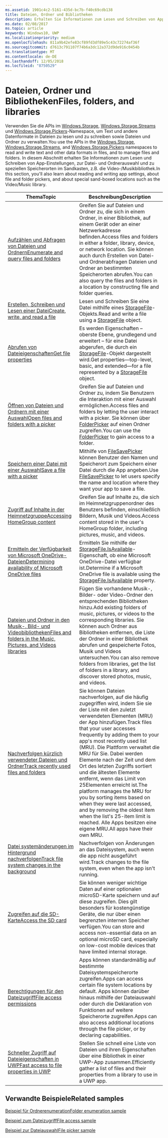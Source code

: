 ```yaml
---
ms.assetid: 1901c4c2-5161-435d-bc7b-f40c69cdb138
title: Dateien, Ordner und Bibliotheken
description: Erhalten Sie Informationen zum Lesen und Schreiben von App-Einstellungen, zur Datei- und Ordnerauswahl und zu speziellen Speicherorten im Sandkasten, z.B. die Video-/Musikbibliothek.
ms.date: 02/08/2017
ms.topic: article
keywords: Windows10, UWP
ms.localizationpriority: medium
ms.openlocfilehash: 811a9b42efe83cf89fd3df89e5c43c72274af36f
ms.sourcegitcommit: d7613c791107f74b6a3dc12a372d9de916c0454b
ms.translationtype: MT
ms.contentlocale: de-DE
ms.lasthandoff: 12/05/2018
ms.locfileid: "8750529"
---
```

 # <a name="files-folders-and-libraries"></a><span data-ttu-id="e7e33-104">Dateien, Ordner und Bibliotheken</span><span class="sxs-lookup"><span data-stu-id="e7e33-104">Files, folders, and libraries</span></span>


<span data-ttu-id="e7e33-105">Verwenden Sie die APIs im [Windows.Storage](https://msdn.microsoft.com/library/windows/apps/br227346), [Windows.Storage.Streams](https://msdn.microsoft.com/library/windows/apps/br241791) und [Windows.Storage.Pickers](https://msdn.microsoft.com/library/windows/apps/br207928)-Namespace, um Text und andere Datenformate in Dateien zu lesen und zu schreiben sowie Dateien und Ordner zu verwalten.</span><span class="sxs-lookup"><span data-stu-id="e7e33-105">You use the APIs in the [Windows.Storage](https://msdn.microsoft.com/library/windows/apps/br227346), [Windows.Storage.Streams](https://msdn.microsoft.com/library/windows/apps/br241791), and [Windows.Storage.Pickers](https://msdn.microsoft.com/library/windows/apps/br207928) namespaces to read and write text and other data formats in files, and to manage files and folders.</span></span> <span data-ttu-id="e7e33-106">In diesem Abschnitt erhalten Sie Informationen zum Lesen und Schreiben von App-Einstellungen, zur Datei- und Ordnerauswahl und zu speziellen Speicherorten im Sandkasten, z.B. die Video-/Musikbibliothek.</span><span class="sxs-lookup"><span data-stu-id="e7e33-106">In this section, you'll also learn about reading and writing app settings, about file and folder pickers, and about special sand-boxed locations such as the Video/Music library.</span></span>

| <span data-ttu-id="e7e33-107">Thema</span><span class="sxs-lookup"><span data-stu-id="e7e33-107">Topic</span></span> | <span data-ttu-id="e7e33-108">Beschreibung</span><span class="sxs-lookup"><span data-stu-id="e7e33-108">Description</span></span>  |
|-------|--------------|
| [<span data-ttu-id="e7e33-109">Aufzählen und Abfragen von Dateien und Ordnern</span><span class="sxs-lookup"><span data-stu-id="e7e33-109">Enumerate and query files and folders</span></span>](quickstart-listing-files-and-folders.md) | <span data-ttu-id="e7e33-110">Greifen Sie auf Dateien und Ordner zu, die sich in einem Ordner, in einer Bibliothek, auf einem Gerät oder an einer Netzwerkadresse befinden.</span><span class="sxs-lookup"><span data-stu-id="e7e33-110">Access files and folders in either a folder, library, device, or network   location.</span></span> <span data-ttu-id="e7e33-111">Sie können auch durch Erstellen von Datei- und Ordnerabfragen Dateien und Ordner an bestimmten Speicherorten abrufen.</span><span class="sxs-lookup"><span data-stu-id="e7e33-111">You can also query the files and folders in a location by constructing file and folder queries.</span></span> |
| [<span data-ttu-id="e7e33-112">Erstellen, Schreiben und Lesen einer Datei</span><span class="sxs-lookup"><span data-stu-id="e7e33-112">Create, write, and read a file</span></span>](quickstart-reading-and-writing-files.md) | <span data-ttu-id="e7e33-113">Lesen und Schreiben Sie eine Datei mithilfe eines [StorageFile](https://msdn.microsoft.com/library/windows/apps/br227171)-Objekts.</span><span class="sxs-lookup"><span data-stu-id="e7e33-113">Read and write a file using a [StorageFile](https://msdn.microsoft.com/library/windows/apps/br227171) object.</span></span> |
| [<span data-ttu-id="e7e33-114">Abrufen von Dateieigenschaften</span><span class="sxs-lookup"><span data-stu-id="e7e33-114">Get file properties</span></span>](quickstart-getting-file-properties.md) | <span data-ttu-id="e7e33-115">Es werden Eigenschaften – oberste Ebene, grundlegend und erweitert – für eine Datei abgerufen, die durch ein [StorageFile](https://msdn.microsoft.com/library/windows/apps/br227171)-Objekt dargestellt wird.</span><span class="sxs-lookup"><span data-stu-id="e7e33-115">Get properties—top-level, basic, and extended—for a file represented by a   [StorageFile](https://msdn.microsoft.com/library/windows/apps/br227171) object.</span></span> |
| [<span data-ttu-id="e7e33-116">Öffnen von Dateien und Ordnern mit einer Auswahl</span><span class="sxs-lookup"><span data-stu-id="e7e33-116">Open files and folders with a picker</span></span>](quickstart-using-file-and-folder-pickers.md) | <span data-ttu-id="e7e33-117">Greifen Sie auf Dateien und Ordner zu, indem Sie Benutzern die Interaktion mit einer Auswahl ermöglichen.</span><span class="sxs-lookup"><span data-stu-id="e7e33-117">Access files and folders by letting the user interact with a picker.</span></span> <span data-ttu-id="e7e33-118">Sie können über [FolderPicker](https://msdn.microsoft.com/library/windows/apps/br207881) auf einen Ordner zugreifen.</span><span class="sxs-lookup"><span data-stu-id="e7e33-118">You can use the   [FolderPicker](https://msdn.microsoft.com/library/windows/apps/br207881) to gain access to a folder.</span></span> |
| [<span data-ttu-id="e7e33-119">Speichern einer Datei mit einer Auswahl</span><span class="sxs-lookup"><span data-stu-id="e7e33-119">Save a file with a picker</span></span>](quickstart-save-a-file-with-a-picker.md) | <span data-ttu-id="e7e33-120">Mithilfe von [FileSavePicker](https://msdn.microsoft.com/library/windows/apps/br207871) können Benutzer den Namen und Speicherort zum Speichern einer Datei durch die App angeben.</span><span class="sxs-lookup"><span data-stu-id="e7e33-120">Use [FileSavePicker](https://msdn.microsoft.com/library/windows/apps/br207871) to let users specify the name and location where they want your app to save a file.</span></span> |
| [<span data-ttu-id="e7e33-121">Zugriff auf Inhalte in der Heimnetzgruppe</span><span class="sxs-lookup"><span data-stu-id="e7e33-121">Accessing HomeGroup content</span></span>](quickstart-accessing-homegroup-content.md) | <span data-ttu-id="e7e33-122">Greifen Sie auf Inhalte zu, die sich im Heimnetzgruppenordner des Benutzers befinden, einschließlich Bildern, Musik und Videos.</span><span class="sxs-lookup"><span data-stu-id="e7e33-122">Access content stored in the user's HomeGroup folder, including pictures, music, and videos.</span></span> |
| [<span data-ttu-id="e7e33-123">Ermitteln der Verfügbarkeit von Microsoft OneDrive-Dateien</span><span class="sxs-lookup"><span data-stu-id="e7e33-123">Determining availability of Microsoft OneDrive files</span></span>](quickstart-determining-availability-of-microsoft-onedrive-files.md) | <span data-ttu-id="e7e33-124">Ermitteln Sie mithilfe der [StorageFile.IsAvailable](https://msdn.microsoft.com/library/windows/apps/windows.storage.storagefile.isavailable.aspx)-Eigenschaft, ob eine Microsoft OneDrive-Datei verfügbar ist.</span><span class="sxs-lookup"><span data-stu-id="e7e33-124">Determine if a Microsoft OneDrive file is available using the [StorageFile.IsAvailable](https://msdn.microsoft.com/library/windows/apps/windows.storage.storagefile.isavailable.aspx) property.</span></span> |
| [<span data-ttu-id="e7e33-125">Dateien und Ordner in den Musik-, Bild- und Videobibliotheken</span><span class="sxs-lookup"><span data-stu-id="e7e33-125">Files and folders in the Music, Pictures, and Videos libraries</span></span>](quickstart-managing-folders-in-the-music-pictures-and-videos-libraries.md) | <span data-ttu-id="e7e33-126">Fügen Sie vorhandene Musik-, Bilder- oder Video-Ordner den entsprechenden Bibliotheken hinzu.</span><span class="sxs-lookup"><span data-stu-id="e7e33-126">Add existing folders of music, pictures, or videos to the corresponding libraries.</span></span> <span data-ttu-id="e7e33-127">Sie können auch Ordner aus Bibliotheken entfernen, die Liste der Ordner in einer Bibliothek abrufen und gespeicherte Fotos, Musik und Videos untersuchen.</span><span class="sxs-lookup"><span data-stu-id="e7e33-127">You can also remove folders from libraries, get the list of folders in a library, and discover stored photos, music, and videos.</span></span> |
| [<span data-ttu-id="e7e33-128">Nachverfolgen kürzlich verwendeter Dateien und Ordner</span><span class="sxs-lookup"><span data-stu-id="e7e33-128">Track recently used files and folders</span></span>](how-to-track-recently-used-files-and-folders.md) | <span data-ttu-id="e7e33-129">Sie können Dateien nachverfolgen, auf die häufig zugegriffen wird, indem Sie sie der Liste mit den zuletzt verwendeten Elementen (MRU) der App hinzufügen.</span><span class="sxs-lookup"><span data-stu-id="e7e33-129">Track files that your user accesses frequently by adding them to your app's most recently used list (MRU).</span></span> <span data-ttu-id="e7e33-130">Die Plattform verwaltet die MRU für Sie. Dabei werden Elemente nach der Zeit und dem Ort des letzten Zugriffs sortiert und die ältesten Elemente entfernt, wenn das Limit von 25Elementen erreicht ist.</span><span class="sxs-lookup"><span data-stu-id="e7e33-130">The platform manages the MRU for you by sorting items based on when they were last accessed, and by removing the oldest item when the list's 25-item limit is reached.</span></span> <span data-ttu-id="e7e33-131">Alle Apps besitzen eine eigene MRU.</span><span class="sxs-lookup"><span data-stu-id="e7e33-131">All apps have their own MRU.</span></span> |
| [<span data-ttu-id="e7e33-132">Datei systemänderungen im Hintergrund nachverfolgen</span><span class="sxs-lookup"><span data-stu-id="e7e33-132">Track file system changes in the background</span></span>](change-tracking-filesystem.md) | <span data-ttu-id="e7e33-133">Nachverfolgen von Änderungen an das Dateisystem, auch wenn die app nicht ausgeführt wird.</span><span class="sxs-lookup"><span data-stu-id="e7e33-133">Track changes to the file system, even when the app isn't running.</span></span>|
| [<span data-ttu-id="e7e33-134">Zugreifen auf die SD-Karte</span><span class="sxs-lookup"><span data-stu-id="e7e33-134">Access the SD card</span></span>](access-the-sd-card.md) | <span data-ttu-id="e7e33-135">Sie können weniger wichtige Daten auf einer optionalen microSD-Karte speichern und auf diese zugreifen. Dies gilt besonders für kostengünstige Geräte, die nur über einen begrenzten internen Speicher verfügen.</span><span class="sxs-lookup"><span data-stu-id="e7e33-135">You can store and access non-essential data on an optional microSD card, especially on low-cost mobile devices that have limited internal storage.</span></span> |
| [<span data-ttu-id="e7e33-136">Berechtigungen für den Dateizugriff</span><span class="sxs-lookup"><span data-stu-id="e7e33-136">File access permissions</span></span>](file-access-permissions.md) | <span data-ttu-id="e7e33-137">Apps können standardmäßig auf bestimmte Dateisystemspeicherorte zugreifen.</span><span class="sxs-lookup"><span data-stu-id="e7e33-137">Apps can access certain file system locations by default.</span></span> <span data-ttu-id="e7e33-138">Apps können darüber hinaus mithilfe der Dateiauswahl oder durch die Deklaration von Funktionen auf weitere Speicherorte zugreifen.</span><span class="sxs-lookup"><span data-stu-id="e7e33-138">Apps can also access additional locations through the file picker, or by declaring capabilities.</span></span> |
| [<span data-ttu-id="e7e33-139">Schneller Zugriff auf Dateieigenschaften in UWP</span><span class="sxs-lookup"><span data-stu-id="e7e33-139">Fast access to file properties in UWP</span></span>](fast-file-properties.md) | <span data-ttu-id="e7e33-140">Stellen Sie schnell eine Liste von Dateien und ihren Eigenschaften über eine Bibliothek in einer UWP-App zusammen.</span><span class="sxs-lookup"><span data-stu-id="e7e33-140">Efficiently gather a list of files and their properties from a library to use in a UWP app.</span></span> |

## <a name="related-samples"></a><span data-ttu-id="e7e33-141">Verwandte Beispiele</span><span class="sxs-lookup"><span data-stu-id="e7e33-141">Related samples</span></span>
[<span data-ttu-id="e7e33-142">Beispiel für Ordnerenumeration</span><span class="sxs-lookup"><span data-stu-id="e7e33-142">Folder enumeration sample</span></span>](http://go.microsoft.com/fwlink/p/?linkid=619993)

[<span data-ttu-id="e7e33-143">Beispiel zum Dateizugriff</span><span class="sxs-lookup"><span data-stu-id="e7e33-143">File access sample</span></span>](http://go.microsoft.com/fwlink/p/?linkid=619995)

[<span data-ttu-id="e7e33-144">Beispiel zur Dateiauswahl</span><span class="sxs-lookup"><span data-stu-id="e7e33-144">File picker sample</span></span>](http://go.microsoft.com/fwlink/p/?linkid=619994)
 

 
